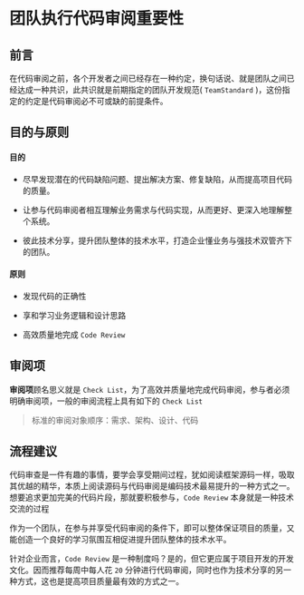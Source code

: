 # 团队执行代码审阅重要性

## 前言

在代码审阅之前，各个开发者之间已经存在一种约定，换句话说、就是团队之间已经达成一种共识，此共识就是前期指定的团队开发规范( `TeamStandard` )，这份指定的约定是代码审阅必不可或缺的前提条件。


## 目的与原则

#### 目的

- 尽早发现潜在的代码缺陷问题、提出解决方案、修复缺陷，从而提高项目代码的质量。

- 让参与代码审阅者相互理解业务需求与代码实现，从而更好、更深入地理解整个系统。

- 彼此技术分享，提升团队整体的技术水平，打造企业懂业务与强技术双管齐下的团队。

#### 原则

- 发现代码的正确性

- 享和学习业务逻辑和设计思路

- 高效质量地完成 `Code Review`


## 审阅项

**审阅项**顾名思义就是 `Check List`，为了高效并质量地完成代码审阅，参与者必须明确审阅项，一般的审阅流程上具有如下的  `Check List` 

> 标准的审阅对象顺序：需求、架构、设计、代码



## 流程建议


代码审查是一件有趣的事情，要学会享受期间过程，犹如阅读框架源码一样，吸取其优越的精华，本质上阅读源码与代码审阅是编码技术最易提升的一种方式之一。想要追求更加完美的代码片段，那就要积极参与，`Code Review` 本身就是一种技术交流的过程

作为一个团队，在参与并享受代码审阅的条件下，即可以整体保证项目的质量，又能创造一个良好的学习氛围互相促进提升团队整体的技术水平。

针对企业而言，`Code Review` 是一种制度吗？是的，但它更应属于项目开发的开发文化。因而推荐每周中每人花 `20` 分钟进行代码审阅，同时也作为技术分享的另一种方式，这也是提高项目质量最有效的方式之一。

